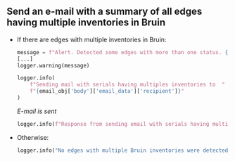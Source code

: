 ## Send an e-mail with a summary of all edges having multiple inventories in Bruin

* If there are edges with multiple inventories in Bruin:
    ```python
    message = f"Alert. Detected some edges with more than one status. {self._serials_with_multiple_inventories}"
    [...]
    logger.warning(message)
    ```

    ```python
    logger.info(
        f"Sending mail with serials having multiples inventories to  "
        f"{email_obj['body']['email_data']['recipient']}"
    )
    ```
    _E-mail is sent_
    ```python
    logger.info(f"Response from sending email with serials having multiple inventories: {json.dumps(response)}")
    ```

* Otherwise:
  ```python
  logger.info("No edges with multiple Bruin inventories were detected")
  ```